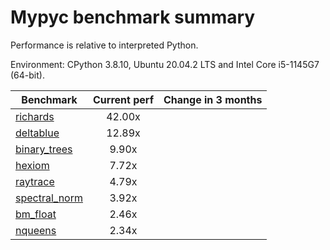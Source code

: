 # Mypyc benchmark summary

Performance is relative to interpreted Python.

Environment: CPython 3.8.10, Ubuntu 20.04.2 LTS and Intel Core i5-1145G7 (64-bit).

| Benchmark | Current perf | Change in 3 months |
| --- | :---: | :---: |
| [richards](benchmarks/richards.md) | 42.00x |  |
| [deltablue](benchmarks/deltablue.md) | 12.89x |  |
| [binary_trees](benchmarks/binary_trees.md) | 9.90x |  |
| [hexiom](benchmarks/hexiom.md) | 7.72x |  |
| [raytrace](benchmarks/raytrace.md) | 4.79x |  |
| [spectral_norm](benchmarks/spectral_norm.md) | 3.92x |  |
| [bm_float](benchmarks/bm_float.md) | 2.46x |  |
| [nqueens](benchmarks/nqueens.md) | 2.34x |  |
